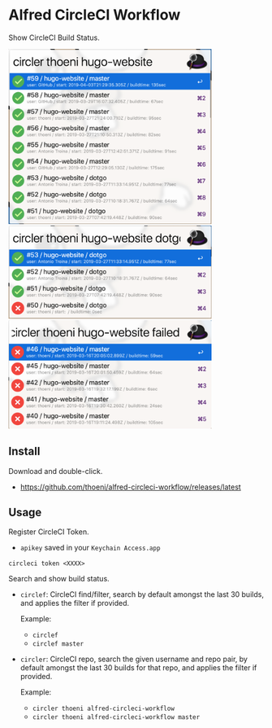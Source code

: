 # Alfred CircleCI Workflow

Show CircleCI Build Status.

<img src="./image1.png" width="400"/>
<img src="./image2.png" width="400"/>
<img src="./image3.png" width="400"/>

## Install

Download and double-click.

- https://github.com/thoeni/alfred-circleci-workflow/releases/latest

## Usage

Register CircleCI Token.

- `apikey` saved in your `Keychain Access.app`

```
circleci token <XXXX>
```

Search and show build status.

* `circlef`: CircleCI find/filter, search by default amongst the last 30 builds, and applies the filter if provided.

	Example:
   - `circlef`
   - `circlef master`

* `circler`: CircleCI repo, search the given username and repo pair, by default amongst the last 30 builds for that repo, and applies the filter if provided.

	Example:
	- `circler thoeni alfred-circleci-workflow`
	- `circler thoeni alfred-circleci-workflow master`